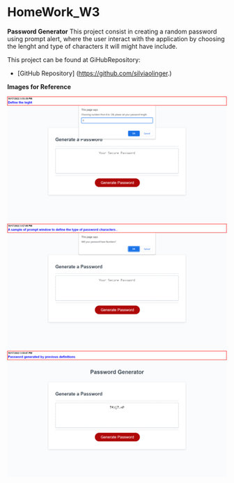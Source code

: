 # HomeWork_W3
**Password Generator**
This project consist in creating a random password using prompt alert, where the user interact with the application by choosing the lenght and type of characters it will might have include.

This project can be found at GiHubRepository:

* [GitHub Repository] (https://github.com/silviaolinger.)


**Images for Reference**

![](/Assets/leght.png)
![](/Assets/prompt.png)
![](/Assets/result.png)

